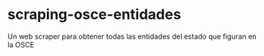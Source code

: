 # scraping-osce-entidades
Un web scraper para obtener todas las entidades del estado que figuran en la OSCE

